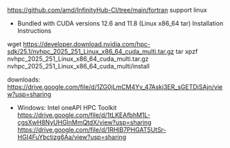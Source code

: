 https://github.com/amd/InfinityHub-CI/tree/main/fortran
 support linux

- Bundled with CUDA versions 12.6 and 11.8 (Linux x86_64 tar)
Installation Instructions

wget https://developer.download.nvidia.com/hpc-sdk/25.1/nvhpc_2025_251_Linux_x86_64_cuda_multi.tar.gz
tar xpzf nvhpc_2025_251_Linux_x86_64_cuda_multi.tar.gz
nvhpc_2025_251_Linux_x86_64_cuda_multi/install

downloads: https://drive.google.com/file/d/1ZG0jLmCM4Yv_47Askj3ER_sGETDiSAjn/view?usp=sharing

- Windows: Intel oneAPI HPC Toolkit
https://drive.google.com/file/d/1tLKEAfbhM1L-cgsXwH8NyUHGlnMmQtdX/view?usp=sharing
https://drive.google.com/file/d/1RHlB7PHGAT5UtSr-HGI4FuYbctizg6Aa/view?usp=sharing

